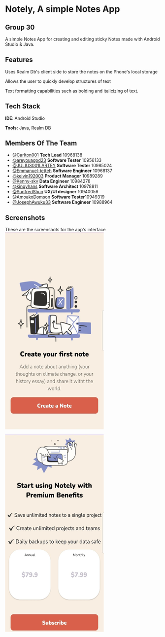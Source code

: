 
# Notely, A simple Notes App 
## Group 30 

A simple Notes App for creating and editing sticky Notes made with Android Studio & Java. 


## Features
Uses Realm Db's client side to store the notes on the Phone's local storage

Allows the user to quickly develop structures of text 

Text formatting capabilities such as bolding and italicizing of text.

## Tech Stack

**IDE**: Android Studio

**Tools:**  Java, Realm DB



## Members Of The Team

- [@Carlton001](https://github.com/Carlton001) **Tech Lead** 10968138
- [@areyouagod23](https://github.com/areyouagod23) **Software Tester** 10956133
- [@JULIUS001LARTEY](https://github.com/JULIUS001LARTEY) **Software Tester** 10985024
- [@Emmanuel-tetteh]() **Software Engineer** 10968137
- [@kelvin192003](https://github.com/kelvin192003) **Product Manager** 10989289
- [@Kenny-skv](https://github.com/Kenny-skv) **Data Engineer** 10984278
- [@kingvhans](https://github.com/kingvhans) **Software Architect** 10978811
- [@SunfredShun](https://github.com/SunfredShun) **UX/UI designer** 10940056
- [@AmoakoDomson](https://github.com/AmoakoDomson) **Software Tester**10949319
- [@JosephAwuku33](https://github.com/JosephAwuku33) **Software Engineer** 10988964

## Screenshots 
These are the screenshots for the app's interface
<br/>
<img src="https://github.com/dcit202Andriod/Group-30/blob/master/app/src/main/res/drawable/Screenshots/screen1.jpeg" width="320" height="640"/>
<br/>

<img src="https://github.com/dcit202Andriod/Group-30/blob/master/app/src/main/res/drawable/Screenshots/screen2.jpeg" width="320" height="640"/>

<br/>
